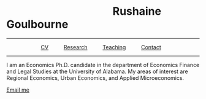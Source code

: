 

<h1> &emsp; &emsp; &emsp; &emsp; &emsp; &emsp;  &emsp; &emsp; Rushaine Goulbourne</h1>
<hr>
&emsp; &emsp; &emsp; &emsp; &emsp;  <a href="page1.html">CV</a>   &emsp; &emsp;   <a href="page2.html">Research</a>   &emsp; &emsp;    <a href="page3.html">Teaching</a>   &emsp; &emsp;  <a href="page4.html">Contact</a>
<hr>

<p>
 I am an Economics Ph.D. candidate in the department of Economics Finance and Legal Studies at the University of Alabama. My areas of interest are Regional Economics, Urban Economics, and Applied Microeconomics.  
</p>

<p><a href="mailto:rdgoulbourne@crimson.ua.edu">Email me</a></p>

